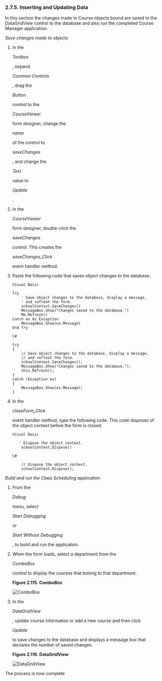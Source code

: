 <div id="installvsentinsertandupdate" class="section">

<div class="titlepage">

<div>

<div>

### 2.7.5. Inserting and Updating Data

</div>

</div>

</div>

In this section the changes made to Course objects bound are saved to
the DataGridView control to the database and also run the completed
Course Manager application.

<span class="emphasis">*Save changes made to objects*</span>

<div class="orderedlist">

1.  In the

    <span class="emphasis">*Toolbox*</span>

    , expand

    <span class="emphasis">*Common Controls*</span>

    , drag the

    <span class="emphasis">*Button*</span>

    control to the

    <span class="emphasis">*CourseViewer*</span>

    form designer, change the

    <span class="emphasis">*name*</span>

    of the control to

    <span class="emphasis">*saveChanges*</span>

    , and change the

    <span class="emphasis">*Text*</span>

    value to

    <span class="emphasis">*Update*</span>

    .

2.  In the

    <span class="emphasis">*CourseViewer*</span>

    form designer, double-click the

    <span class="emphasis">*saveChanges*</span>

    control. This creates the

    <span class="emphasis">*saveChanges_Click*</span>

    event handler method.

3.  Paste the following code that saves object changes to the database.

    ``` programlisting
    Visual Basic

    Try
        ' Save object changes to the database, display a message,
        ' and refresh the form.
        schoolContext.SaveChanges()
        MessageBox.Show("Changes saved to the database.")
        Me.Refresh()
    Catch ex As Exception
        MessageBox.Show(ex.Message)
    End Try

    C#

    try
    {
        // Save object changes to the database, display a message,
        // and refresh the form.
        schoolContext.SaveChanges();
        MessageBox.Show("Changes saved to the database.");
        this.Refresh();
    }
    catch (Exception ex)
    {
        MessageBox.Show(ex.Message);
    }
    ```

4.  In the

    <span class="emphasis">*closeForm_Click*</span>

    event handler method, type the following code. This code disposes of
    the object context before the form is closed.

    ``` programlisting
    Visual Basic

       ' Dispose the object context.
        schoolContext.Dispose()

    C#

        // Dispose the object context.
        schoolContext.Dispose();
    ```

</div>

<span class="emphasis">*Build and run the Class Scheduling
application*</span>

<div class="orderedlist">

1.  From the

    <span class="emphasis">*Debug*</span>

    menu, select

    <span class="emphasis">*Start Debugging*</span>

    or

    <span class="emphasis">*Start Without Debugging*</span>

    , to build and run the application.

2.  When the form loads, select a department from the

    <span class="emphasis">*ComboBox*</span>

    control to display the courses that belong to that department.

    <div class="figure-float">

    <div id="uado18" class="figure">

    **Figure 2.115. ComboBox**

    <div class="figure-contents">

    <div class="mediaobject">

    ![ComboBox](images/ui/uado18.png)

    </div>

    </div>

    </div>

      

    </div>

3.  In the

    <span class="emphasis">*DataGridView*</span>

    , update course information or add a new course and then click

    <span class="emphasis">*Update*</span>

    to save changes to the database and displays a message box that
    declares the number of saved changes.

    <div class="figure-float">

    <div id="uado19" class="figure">

    **Figure 2.116. DataGridView**

    <div class="figure-contents">

    <div class="mediaobject">

    ![DataGridView](images/ui/uado19.png)

    </div>

    </div>

    </div>

      

    </div>

</div>

The process is now complete

</div>
